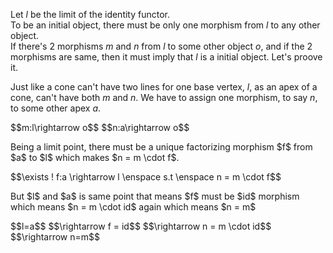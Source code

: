 Let $l$ be the limit of the identity functor.  
To be an initial object, there must be only one morphism from $l$ to any other object.  
If there's 2 morphisms $m$ and $n$ from $l$ to some other object $o$, and if the 2 morphisms are same, then it must imply that $l$ is a initial object. Let's proove it.

Just like a cone can't have two lines for one base vertex, $l$, as an apex of a cone, can't have both $m$ and $n$. We have to assign one morphism, to say $n$, to some other apex $a$.
<p>
$$m:l\rightarrow o$$
$$n:a\rightarrow o$$
</p>
Being a limit point, there must be a unique factorizing morphism $f$ from $a$ to $l$ which makes $n = m \cdot f$.
<p>
$$\exists ! f:a \rightarrow l \enspace s.t \enspace n = m \cdot f$$
</p>
But $l$ and $a$ is same point that means $f$ must be $id$ morphism which means $n = m \cdot id$ again which means $n = m$
<p>
$$l=a$$
$$\rightarrow f = id$$
$$\rightarrow n = m \cdot id$$
$$\rightarrow n=m$$
</p>